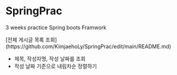 # SpringPrac
3 weeks practice Spring boots Framwork
<p>[전체 게시글 목록 조회](https://github.com/KimjaehoLy/SpringPrac/edit/main/README.md)</p>
<ul>
  <li>제목, 작성자명, 작성 날짜를 조회</li>
  <li>작성 날짜 기준으로 내림차순 정렬하기</ul>
</ul>
